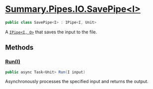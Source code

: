 # [Summary.Pipes.IO.SavePipe&lt;I&gt;](../src/Core/Pipes/IO/SavePipe.cs#L6)
```cs
public class SavePipe<I> : IPipe<I, Unit>
```

A [`IPipe<I, O>`](./Summary.Pipes.IPipe{I,O}.md) that saves the input to the file.

## Methods
### [Run(I)](../src/Core/Pipes/IO/SavePipe.cs#L9)
```cs
public async Task<Unit> Run(I input)
```

Asynchronously processes the specified input and returns the output.

